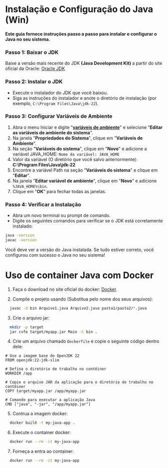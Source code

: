 # Instalação e Configuração do Java (Win)

**Este guia fornece instruções passo a passo para instalar e configurar o Java no seu sistema.**

### Passo 1: Baixar o JDK
Baixe a versão mais recente do JDK **(Java Development Kit)** a partir do site oficial da Oracle:
[Oracle JDK](https://www.oracle.com/java/technologies/downloads/#jdk22-windows)

### Passo 2: Instalar o JDK
- Execute o instalador do JDK que você baixou.
- Siga as instruções do instalador e anote o diretório de instalação (por exemplo, ```C:\Program Files\Java\jdk-22```).

### Passo 3: Configurar Variáveis de Ambiente
1. Abra o menu Iniciar e digite "**[variáveis de ambiente](https://kinsta.com/pt/base-de-conhecimento/o-que-sao-variaveis-de-ambiente/)**" e selecione "**Editar as variáveis de ambiente do sistema**".
2.  Na janela "**Propriedades do Sistema**", clique em "**Variáveis de Ambiente**".
3. Na seção "**Variáveis do sistema**", clique em "**Novo**" e adicione a variável JAVA_HOME: ```Nome da variável: JAVA_HOME```
4. Valor da variável (O diretório que você salvo anteriormente): **C:\Program Files\Java\jdk-22**
5. Encontre a variável Path na seção "**Variáveis do sistema**" e clique em "**Editar**".
6. Na janela "**Editar variável de ambiente**", clique em "**Novo**" e adicione ```%JAVA_HOME%\bin```.
7. Clique em "**OK**" para fechar todas as janelas.

### Passo 4: Verificar a Instalação
- Abra um novo terminal ou prompt de comando.
- Digite os seguintes comandos para verificar se o JDK está corretamente instalado:
``` sh
java -version
javac -version
```
Você deve ver a versão do Java instalada. Se tudo estiver correto, você configurou com sucesso o Java no seu sistema!



# Uso de container Java com Docker

1. Faça o download no site oficial do docker: [Docker](https://www.docker.com/products/docker-desktop/).

2. Compile o projeto usando (Substitua pelo nome dos seus arquivos):
``` sh
  javac -d bin Arquivo1.java Arquivo2.java pasta1/pasta2/*.java
```

3. Crie o arquivo jar:
``` sh
  mkdir -p target
  jar cvfe target/myapp.jar Main -C bin .
```

4. Crie um arquivo chamado ```Dockerfile``` e copie o seguinte código dentro dele:
``` docker
# Use a imagem base do OpenJDK 22
FROM openjdk:22-jdk-slim

# Defina o diretório de trabalho no contêiner
WORKDIR /app

# Copie o arquivo JAR da aplicação para o diretório de trabalho no contêiner
COPY target/myapp.jar /app/myapp.jar

# Comando para executar a aplicação Java
CMD ["java", "-jar", "/app/myapp.jar"]

```

5. Contrua a imagem docker:
``` sh
  docker build -t my-java-app .
```

6. Execute o container docker:
``` sh
  docker run --rm -it my-java-app
```

7. Forneça a entra ao container:
``` sh
  docker run --rm -it my-java-app
```
